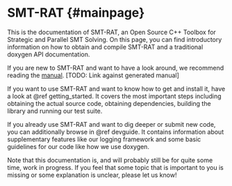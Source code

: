 SMT-RAT                         {#mainpage}
============

This is the documentation of SMT-RAT, an Open Source C++ Toolbox for Strategic and Parallel SMT Solving.
On this page, you can find introductory information on how to obtain and compile SMT-RAT and a traditional doxygen API documentation.

If you are new to SMT-RAT and want to have a look around, we recommend reading the [manual](https://github.com/smtrat/smtrat/blob/master/manual/manual_smtrat-2.0.0.pdf). [TODO: Link against generated manual]

If you want to use SMT-RAT and want to know how to get and install it, have a look at @ref getting_started. 
It covers the most important steps including obtaining the actual source code, obtaining dependencies, building the library and running our test suite.

If you already use SMT-RAT and want to dig deeper or submit new code, you can additionally browse in @ref devguide.
It contains information about supplementary features like our logging framework and some basic guidelines for our code like how we use doxygen.

Note that this documentation is, and will probably still be for quite some time, work in progress.
If you feel that some topic that is important to you is missing or some explanation is unclear, please let us know!

